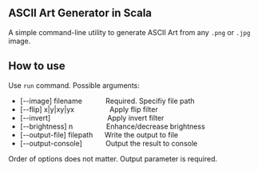 ## ASCII Art Generator in Scala

A simple command-line utility to generate ASCII Art from any `.png` or `.jpg` image.

## How to use
Use `run` command. Possible arguments: 
* [--image] filename            Required. Specifiy file path
* [--flip] x|y|xy|yx                  Apply flip filter
* [--invert]                             Apply invert filter
* [--brightness] n                 Enhance/decrease brightness
* [--output-file] filepath      Write the output to file
* [--output-console]            Output the result to console
      
Order of options does not matter. Output parameter is required.
